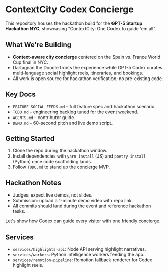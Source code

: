 # ContextCity Codex Concierge

This repository houses the hackathon build for the **GPT-5 Startup Hackathon NYC**, showcasing "ContextCity: One Codex to guide 'em all".

## What We're Building
- **Context-aware city concierge** centered on the Spain vs. France World Cup final in NYC.
- Dartagnan the Doodle fronts the experience while GPT-5 Codex curates multi-language social highlight reels, itineraries, and bookings.
- All work is open source for hackathon verification; no pre-existing code.

## Key Docs
- `FEATURE_SOCIAL_FEEDS.md` – full feature spec and hackathon scenario.
- `TODO.md` – engineering backlog tuned for the event weekend.
- `AGENTS.md` – contributor guide.
- `DEMO.md` – 60-second pitch and live demo script.

## Getting Started
1. Clone the repo during the hackathon window.
2. Install dependencies with `yarn install` (JS) and `poetry install` (Python) once code scaffolding lands.
3. Follow `TODO.md` to stand up the concierge MVP.

## Hackathon Notes
- Judges: expect live demos, not slides.
- Submission: upload a 1-minute demo video with repo link.
- All commits should land during the event and reference hackathon tasks.

Let's show how Codex can guide every visitor with one friendly concierge.

## Services
- `services/highlights-api`: Node API serving highlight narratives.
- `services/workers`: Python intelligence workers feeding the app.
- `services/remotion-pipeline`: Remotion fallback renderer for Codex highlight reels.
